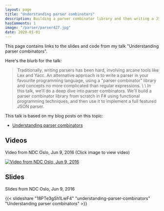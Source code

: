 ```yaml
---
layout: page
title: "Understanding parser combinators"
description: Building a parser combinator library and then writing a JSON parser from scratch
hasComments: 1
image: "/parser/parser427.jpg"
date: 2020-01-01
---
```


This page contains links to the slides and code from my talk "Understanding parser combinators".

Here's the blurb for the talk:


> Traditionally, writing parsers has been hard, involving arcane tools like Lex and Yacc. An alternative approach is to write a parser in your favourite programming language, using a "parser combinator" library and concepts no more complicated than regular expressions. \ \ In this talk, we'll do a deep dive into parser combinators. We'll build a parser combinator library from scratch in F# using functional programming techniques, and then use it to implement a full featured JSON parser.

This talk is based on my blog posts on this topic:

* [Understanding parser combinators](/series/understanding-parser-combinators.html)

## Videos

Video from NDC Oslo, Jun 9, 2016 (Click image to view video)

[![Video from NDC Oslo, Jun 9, 2016](parser427.jpg)](https://goo.gl/Cxa7NR)


## Slides

Slides from NDC Oslo, Jun 9, 2016

{{< slideshare "18PTe3gSh1LwF4" "understanding-parser-combinators" "Understanding parser combinators" >}}

